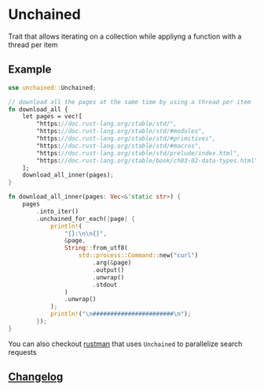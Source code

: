 # Unchained
Trait that allows iterating on a collection while appliyng a function with a thread per item

## Example

```rust
use unchained::Unchained;

// download all the pages at the same time by using a thread per item
fn download_all {
    let pages = vec![
        "https://doc.rust-lang.org/stable/std/",
        "https://doc.rust-lang.org/stable/std/#modules",
        "https://doc.rust-lang.org/stable/std/#primitives",
        "https://doc.rust-lang.org/stable/std/#macros",
        "https://doc.rust-lang.org/stable/std/prelude/index.html",
        "https://doc.rust-lang.org/stable/book/ch03-02-data-types.html",
    ];
    download_all_inner(pages);
}

fn download_all_inner(pages: Vec<&'static str>) {
    pages
        .into_iter()
        .unchained_for_each(|page| {
            println!(
                "{}:\n\n{}",
                &page,
                String::from_utf8(
                    std::process::Command::new("curl")
                        .arg(&page)
                        .output()
                        .unwrap()
                        .stdout
                )
                .unwrap()
            );
            println!("\n#######################\n");
        });
}
```
You can also checkout [rustman](https://github.com/sigmaSd/rustman) that uses `Unchained` to parallelize search requests

## [Changelog](./CHANGELOG.md)

